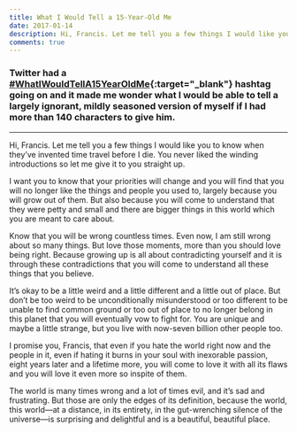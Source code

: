 ```yaml
---
title: What I Would Tell a 15-Year-Old Me
date: 2017-01-14
description: Hi, Francis. Let me tell you a few things I would like you to know when they’ve invented time travel before I die.
comments: true
---
```


### Twitter had a [#WhatIWouldTellA15YearOldMe](https://twitter.com/hashtag/WhatIWouldTellA15YearOldMe){:target="_blank"} hashtag going on and it made me wonder what I would be able to tell a largely ignorant, mildly seasoned version of myself if I had more than 140 characters to give him.

<hr>
Hi, Francis. Let me tell you a few things I would like you to know when they’ve invented time travel before I die. You never liked the winding introductions so let me give it to you straight up.

<!--excerpt-->

I want you to know that your priorities will change and you will find that you will no longer like the things and people you used to, largely because you will grow out of them. But also because you will come to understand that they were petty and small and there are bigger things in this world which you are meant to care about.

Know that you will be wrong countless times. Even now, I am still wrong about so many things. But love those moments, more than you should love being right. Because growing up is all about contradicting yourself and it is through these contradictions that you will come to understand all these things that you believe.

It’s okay to be a little weird and a little different and a little out of place. But don’t be too weird to be unconditionally misunderstood or too different to be unable to find common ground or too out of place to no longer belong in this planet that you will eventually vow to fight for. You are unique and maybe a little strange, but you live with now-seven billion other people too.

I promise you, Francis, that even if you hate the world right now and the people in it, even if hating it burns in your soul with inexorable passion, eight years later and a lifetime more, you will come to love it with all its flaws and you will love it even more so inspite of them.

The world is many times wrong and a lot of times evil, and it’s sad and frustrating. But those are only the edges of its definition, because the world, this world—at a distance, in its entirety, in the gut-wrenching silence of the universe—is surprising and delightful and is a beautiful, beautiful place.
